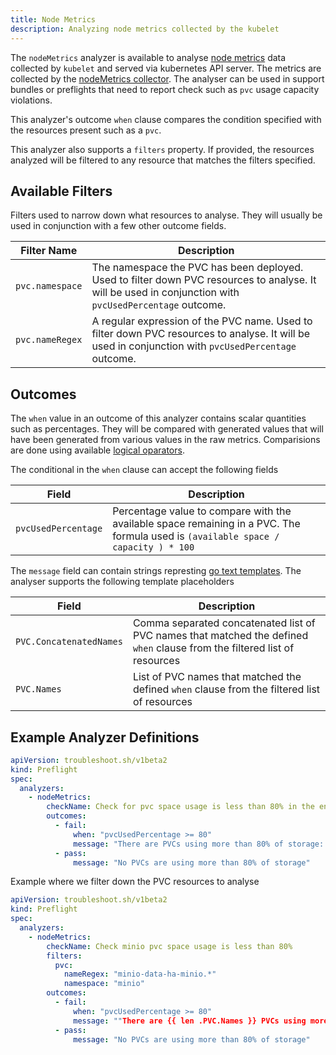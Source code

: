 ```yaml
---
title: Node Metrics
description: Analyzing node metrics collected by the kubelet
---
```


The `nodeMetrics` analyzer is available to analyse [node metrics](https://kubernetes.io/docs/reference/instrumentation/node-metrics/) data collected by `kubelet` and served via kubernetes API server. The metrics are collected by the [nodeMetrics collector](/collect/node-metrics/). The analyser can be used in support bundles or preflights that need to report check such as `pvc` usage capacity violations.

This analyzer's outcome `when` clause compares the condition specified with the resources present such as a `pvc`.

This analyzer also supports a `filters` property. If provided, the resources analyzed will be filtered to any resource that matches the filters specified.

## Available Filters

Filters used to narrow down what resources to analyse. They will usually be used in conjunction with a few other outcome fields.

| Filter Name | Description |
|-------------|-------------|
| `pvc.namespace` | The namespace the PVC has been deployed. Used to filter down PVC resources to analyse. It will be used in conjunction with `pvcUsedPercentage` outcome. |
| `pvc.nameRegex` | A regular expression of the PVC name. Used to filter down PVC resources to analyse. It will be used in conjunction with `pvcUsedPercentage` outcome. |

## Outcomes

The `when` value in an outcome of this analyzer contains scalar quantities such as percentages. They will be compared with generated values that will have been generated from various values in the raw metrics. Comparisions are done using available [logical oparators](/analyze/outcome#logical-operators).

The conditional in the `when` clause can accept the following fields

| Field | Description |
|-------|-------------|
| `pvcUsedPercentage` | Percentage value to compare with the available space remaining in a PVC. The formula used is `(available space / capacity ) * 100` |

The `message` field can contain strings represting [go text templates](https://pkg.go.dev/text/template). The analyser supports the following template placeholders

| Field | Description |
|-------|-------------|
| `PVC.ConcatenatedNames` | Comma separated concatenated list of PVC names that matched the defined `when` clause from the filtered list of resources |
| `PVC.Names` | List of PVC names that matched the defined `when` clause from the filtered list of resources |

## Example Analyzer Definitions



```yaml
apiVersion: troubleshoot.sh/v1beta2
kind: Preflight
spec:
  analyzers:
    - nodeMetrics:
        checkName: Check for pvc space usage is less than 80% in the entire cluster
        outcomes:
          - fail:
              when: "pvcUsedPercentage >= 80"
              message: "There are PVCs using more than 80% of storage: {{ .PVC.ConcatenatedNames }}"
          - pass:
              message: "No PVCs are using more than 80% of storage"
```

Example where we filter down the PVC resources to analyse

```yaml
apiVersion: troubleshoot.sh/v1beta2
kind: Preflight
spec:
  analyzers:
    - nodeMetrics:
        checkName: Check minio pvc space usage is less than 80%
        filters:
          pvc:
            nameRegex: "minio-data-ha-minio.*"
            namespace: "minio"
        outcomes:
          - fail:
              when: "pvcUsedPercentage >= 80"
              message: ""There are {{ len .PVC.Names }} PVCs using more than 80% of storage""
          - pass:
              message: "No PVCs are using more than 80% of storage"
```
